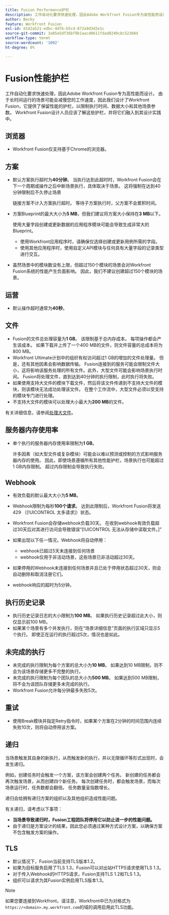 ```yaml
---
title: Fusion Performance护栏
description: 工作自动化要求快速处理，因此Adobe Workfront Fusion专为高性能而设计。 由于长时间运行的场景可能会减慢您的工作速度，因此我们设计了Workfront Fusion，它提供了保留性能的护栏，以限制执行时间、数据大小和其他场景参数。 Workfront Fusion设计人员应该了解这些护栏，并将它们融入到其设计实践中。
author: Becky
feature: Workfront Fusion
exl-id: d142a521-edbc-4d7b-b5cd-872a9d3d2e1c
source-git-commit: 3a05e5df36bf9b1aacd0611fdad0240c8c52368d
workflow-type: tm+mt
source-wordcount: '1092'
ht-degree: 0%

---
```


# Fusion性能护栏

工作自动化要求快速处理，因此Adobe Workfront Fusion专为高性能而设计。 由于长时间运行的场景可能会减慢您的工作速度，因此我们设计了Workfront Fusion，它提供了保留性能的护栏，以限制执行时间、数据大小和其他场景参数。 Workfront Fusion设计人员应该了解这些护栏，并将它们融入到其设计实践中。

## 浏览器

* Workfront Fusion仅支持基于Chrome的浏览器。

## 方案

* 默认方案执行超时为&#x200B;**40分钟**。 当执行达到此超时时，Workfront Fusion会在下一个周期或操作之后中断场景执行，具体取决于场景。 这将强制在达到40分钟限制后不久停止场景

  链接方案不计入方案执行超时。 等待子方案执行时，父方案不会累积时间。
* 方案Blueprint的最大大小为&#x200B;**5 MB**，但我们建议将方案大小保持在&#x200B;**3 MB**&#x200B;以下。

  使用大量字段创建或更新数据的应用程序模块可能会导致生成非常大的Blueprint。

   * 使用Workfront应用程序时，请确保仅选择创建或更新用例所需的字段。
   * 使用其他应用程序时，使用自定义API模块与任何具有大量字段的记录类型进行交互。

* 虽然场景中的模块数没有上限，但超过150个模块的场景会对Workfront Fusion系统的性能产生负面影响。 因此，我们不建议创建超过150个模块的场景。

## 运营

* 默认操作超时通常为&#x200B;**40秒**。

<!--
* The operation timeout for calls to Adobe Workfront is **120 seconds**.
-->

## 文件

* Fusion的文件总处理容量为&#x200B;**1 GB**。 该限制基于总内存成本。 每项操作都会产生该成本。 如果下载并上传了一个400 MB的文件，则文件容量的总成本将为800 MB。
* Workfront Ultimate计划中的组织有权访问超过1 GB的增加的文件处理量。 但是，还有其他因素会影响数据传输。 Fusion连接到的服务可能会限制文件大小，这将影响该服务处理的所有文件。此外，大型文件可能会影响场景执行时间。 Fusion将处理文件，直到达到40分钟的执行限制，此时执行将失败。
* 如果使用支持大文件的模块下载文件，然后将该文件传递到不支持大文件的模块，则该模块无法成功处理该文件。 在整个工作流中，大型文件必须以受支持的模块专门进行处理。
* 不支持大文件的模块可以处理大小最大为&#x200B;**200 MB**&#x200B;的文件。

有关详细信息，请参阅[处理大文件](/help/workfront-fusion/references/scenarios/fusion-large-files.md)。

## 服务器内存使用率

* 单个执行的服务器内存使用率限制为&#x200B;**1 GB**。

  许多因素（如大型文件或复杂模块）可能会以难以预测或控制的方式影响服务器内存的使用。 因此，即使场景遵循所有其他性能护栏，场景执行也可能超过1 GB内存限制。 超过内存限制会导致执行失败。

## Webhook

* 有效负载的默认最大大小为&#x200B;**5 MB**。
* Webhook限制为每秒&#x200B;**100个请求**。 达到此限制后，Workfront Fusion将发送429 （[!UICONTROL 太多请求]）状态。
* Workfront Fusion会存储webhook负载30天。 在收到webhook有效负载超过30天后对其进行访问会导致错误“[!UICONTROL 无法从存储中读取文件。]”
* 如果出现以下任一情况，Webhook将自动停用：

   * webhook已超过5天未连接到任何场景
   * webhook仅用于非活动场景，这些场景已非活动超过30天。

* 如果停用的Webhook未连接到任何场景并且已处于停用状态超过30天，则会自动删除和取消注册它们。
* webhook响应的超时为5分钟。

## 执行历史记录

* 执行历史记录日志的大小限制为&#x200B;**100 MB**。 如果执行历史记录超过此大小，则仅显示前100 MB。
* 如果某个场景有多个并发执行，则在“场景详细信息”页面的执行区域只显示5个执行。 即使正在运行的执行超过5次，情况也是如此。

## 未完成的执行

* 未完成的执行限制为每个方案的总大小为&#x200B;**10 MB**。 如果达到10 MB限制，则不会为该场景存储更多不完整的执行。
* 未完成的执行限制为每个团队的总大小为&#x200B;**500 MB**。 如果达到500 MB限制，将不会为该团队存储更多未完成的执行。
* Workfront Fusion允许每分钟最多失败5次。

## 重试

* 使用Break模块并指定Retry指令时，如果某个方案在2分钟的时间范围内连续失败10次，则将自动停用该方案。

## 递归

当场景触发其自身的新执行，从而触发新的执行，并以无限循环等形式出现时，会发生递归。

例如，创建任务时会触发一个方案，该方案会创建两个任务。 新创建的任务都会再次触发场景，从而创建四个新任务。 每次创建任务时，都会触发场景，而每次场景运行时，任务数都会翻倍。 任务数量呈指数增长。

递归会给拥有递归方案的组织以及其他组织造成性能问题。

有关递归，请考虑以下事项：

* **当场景导致递归时，Fusion工程团队将停用它以防止进一步的性能问题。**
* 由于递归是方案设计的结果，因此您必须通过某种方式设计方案，以确保方案不包含触发方案的操作。

## TLS

* 默认情况下，Fusion当前支持TLS版本1.2。
* 如果为目标服务启用了TLS 1.3，Fusion可以对出站HTTPS请求使用TLS 1.3。
* 对于传入Webhook的HTTPS请求，Fusion支持TLS 1.2和TLS 1.3。
* 组织可以请求为其Fusion实例启用TLS版本1.3。

>[!NOTE]
>
> 如果您要连接到Workfront，请注意，Workfront中已为对格式为`https://<domain>.my.workfront.com`的域的调用启用此TLS功能。
